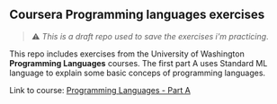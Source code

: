 ## Coursera Programming languages exercises

> :warning: *This is a draft repo used to save the exercises i'm practicing*.

This repo includes exercises from the University of Washington **Programming Languages** courses. The first part A uses Standard ML language to explain some basic conceps of programming languages.

Link to course: [Programming Languages - Part A](https://www.coursera.org/learn/programming-languages)
